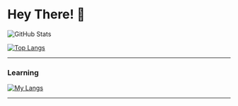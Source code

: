 # Hey There! 👋
  <img src="https://github-readme-stats.vercel.app/api?username=AlienX-Script&show_icons=true&hide=contribs,prs&cache_seconds=86400&theme=ambient_gradient" alt="GitHub Stats" />
  
  [![Top Langs](https://github-readme-stats.vercel.app/api/top-langs/?username=AlienX-Scripta&layout=pie)](https://github.com/AlienX-Script/github-readme-stats)

<hr>

### Learning

[![My Langs](https://skillicons.dev/icons?i=robloxstudio,lua,vscode,visualstudio,kali,c,cs)](https://skillicons.dev)

<hr>
